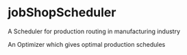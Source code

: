 # jobShopScheduler
A Scheduler for production routing in manufacturing industry

An Optimizer which gives optimal production schedules
